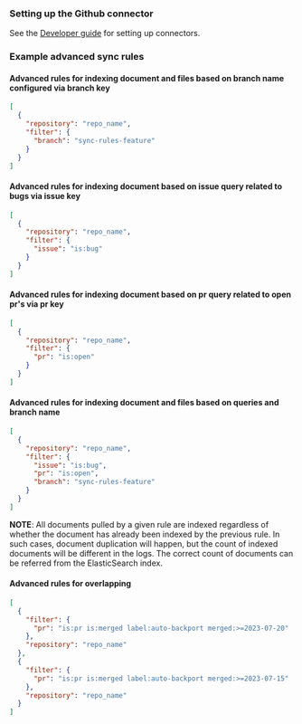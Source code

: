 ### Setting up the Github connector

See the [Developer guide](../../docs/DEVELOPING.md) for setting up connectors.

### Example advanced sync rules

#### Advanced rules for indexing document and files based on branch name configured via branch key

```json
[
  {
    "repository": "repo_name",
    "filter": {
      "branch": "sync-rules-feature"
    }
  }
]
```

#### Advanced rules for indexing document based on issue query related to bugs via issue key

```json
[
  {
    "repository": "repo_name",
    "filter": {
      "issue": "is:bug"
    }
  }
]
```

#### Advanced rules for indexing document based on pr query related to open pr's via pr key 

```json
[
  {
    "repository": "repo_name",
    "filter": {
      "pr": "is:open"
    }
  }
]
```

#### Advanced rules for indexing document and files based on queries and branch name

```json
[
  {
    "repository": "repo_name",
    "filter": {
      "issue": "is:bug",
      "pr": "is:open",
      "branch": "sync-rules-feature"
    }
  }
]
```

**NOTE**: All documents pulled by a given rule are indexed regardless of whether the document has already been indexed by the previous rule. In such cases, document duplication will happen, but the count of indexed documents will be different in the logs. The correct count of documents can be referred from the ElasticSearch index.

#### Advanced rules for overlapping

```json
[
  {
    "filter": {
      "pr": "is:pr is:merged label:auto-backport merged:>=2023-07-20"
    },
    "repository": "repo_name"
  },
  {
    "filter": {
      "pr": "is:pr is:merged label:auto-backport merged:>=2023-07-15"
    },
    "repository": "repo_name"
  }
]
```
